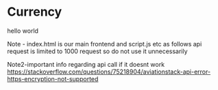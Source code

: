 # Currency
hello world

Note - index.html is our main frontend and script.js etc as follows 
api request is limited to 1000 request so do not use it unnecessarily

Note2-important info regarding api call if it doesnt work
https://stackoverflow.com/questions/75218904/aviationstack-api-error-https-encryption-not-supported
